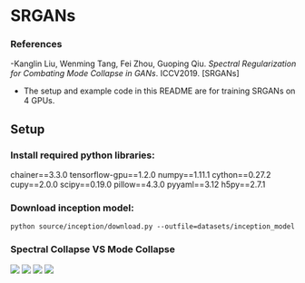 # SRGANs
### References
-Kanglin Liu, Wenming Tang, Fei Zhou, Guoping Qiu. *Spectral Regularization for Combating Mode Collapse in GANs*. ICCV2019. [SRGANs]

* The setup and example code in this README are for training SRGANs on 4 GPUs.
## Setup

### Install required python libraries:
chainer==3.3.0
tensorflow-gpu==1.2.0
numpy==1.11.1
cython==0.27.2
cupy==2.0.0
scipy==0.19.0
pillow==4.3.0
pyyaml==3.12
h5py==2.7.1

### Download inception model: 

`python source/inception/download.py --outfile=datasets/inception_model`

### Spectral Collapse VS Mode Collapse

<img src="https://github.com/max-liu-112/SRGANs/blob/master/Images/fig1.png">

<img src="https://github.com/max-liu-112/SRGANs/blob/master/Images/fig2.png">

<img src="https://github.com/max-liu-112/SRGANs/blob/master/Images/fig3.png">

<img src="https://github.com/max-liu-112/SRGANs/blob/master/Images/fig4.png">
